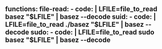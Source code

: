 functions:
  file-read:
    - code: |
        LFILE=file_to_read
        basez "$LFILE" | basez --decode
  suid:
    - code: |
        LFILE=file_to_read
        ./basez "$LFILE" | basez --decode
  sudo:
    - code: |
        LFILE=file_to_read
        sudo basez "$LFILE" | basez --decode
---
